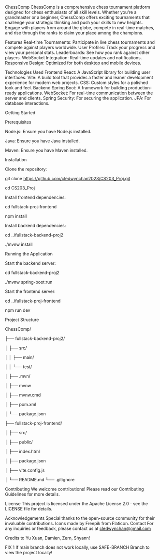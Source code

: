 ChessComp
ChessComp is a comprehensive chess tournament platform designed for chess enthusiasts of all skill levels. Whether you're a grandmaster or a beginner, 
ChessComp offers exciting tournaments that challenge your strategic thinking and push your skills to new heights. Engage with players from around the globe, 
compete in real-time matches, and rise through the ranks to claim your place among the champions.

Features
Real-time Tournaments: Participate in live chess tournaments and compete against players worldwide.
User Profiles: Track your progress and view your personal stats.
Leaderboards: See how you rank against other players.
WebSocket Integration: Real-time updates and notifications.
Responsive Design: Optimized for both desktop and mobile devices.

Technologies Used
Frontend
React: A JavaScript library for building user interfaces.
Vite: A build tool that provides a faster and leaner development experience for modern web projects.
CSS: Custom styles for a polished look and feel.
Backend
Spring Boot: A framework for building production-ready applications.
WebSocket: For real-time communication between the server and clients.
Spring Security: For securing the application.
JPA: For database interactions.

Getting Started

Prerequisites

Node.js: Ensure you have Node.js installed.

Java: Ensure you have Java installed.

Maven: Ensure you have Maven installed.

Installation

Clone the repository:

git clone https://github.com/cledwynchan2023/CS203_Proj.git

cd CS203_Proj

Install frontend dependencies:

cd fullstack-proj-frontend

npm install

Install backend dependencies:

cd ../fullstack-backend-proj2

./mvnw install

Running the Application

Start the backend server:

cd fullstack-backend-proj2

./mvnw spring-boot:run

Start the frontend server:

cd ../fullstack-proj-frontend

npm run dev

Project Structure

ChessComp/

├── fullstack-backend-proj2/

│   ├── src/

│   │   ├── main/

│   │   └── test/

│   ├── .mvn/

│   ├── mvnw

│   ├── mvnw.cmd

│   ├── pom.xml

│   └── package.json

├── fullstack-proj-frontend/

│   ├── src/

│   ├── public/

│   ├── index.html

│   ├── package.json

│   ├── vite.config.js

│   └── README.md
└── .gitignore

Contributing
We welcome contributions! Please read our Contributing Guidelines for more details.

License
This project is licensed under the Apache License 2.0 - see the LICENSE file for details.

Acknowledgements
Special thanks to the open-source community for their invaluable contributions.
Icons made by Freepik from Flaticon.
Contact
For any inquiries or feedback, please contact us at cledwynchan@gmail.com

Credits to Yu Xuan, Damien, Zern, Shyann!

FIX 1
If main branch does not work locally, use SAFE-BRANCH Branch to view the project locally!
